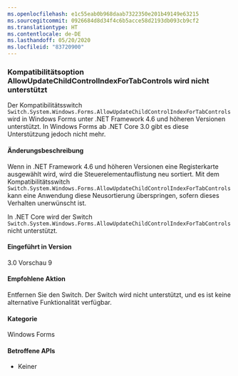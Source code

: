 ```yaml
---
ms.openlocfilehash: e1c55eab0b968daab7322350e201b49149e63215
ms.sourcegitcommit: 0926684d8d34f4c6b5acce58d2193db093cb9cf2
ms.translationtype: HT
ms.contentlocale: de-DE
ms.lasthandoff: 05/20/2020
ms.locfileid: "83720900"
---
```

### <a name="allowupdatechildcontrolindexfortabcontrols-compatibility-switch-not-supported"></a>Kompatibilitätsoption AllowUpdateChildControlIndexForTabControls wird nicht unterstützt

Der Kompatibilitätsswitch `Switch.System.Windows.Forms.AllowUpdateChildControlIndexForTabControls` wird in Windows Forms unter .NET Framework 4.6 und höheren Versionen unterstützt. In Windows Forms ab .NET Core 3.0 gibt es diese Unterstützung jedoch nicht mehr.

#### <a name="change-description"></a>Änderungsbeschreibung

Wenn in .NET Framework 4.6 und höheren Versionen eine Registerkarte ausgewählt wird, wird die Steuerelementauflistung neu sortiert. Mit dem Kompatibilitätsswitch `Switch.System.Windows.Forms.AllowUpdateChildControlIndexForTabControls` kann eine Anwendung diese Neusortierung überspringen, sofern dieses Verhalten unerwünscht ist.

In .NET Core wird der Switch `Switch.System.Windows.Forms.AllowUpdateChildControlIndexForTabControls` nicht unterstützt.

#### <a name="version-introduced"></a>Eingeführt in Version

3.0 Vorschau 9

#### <a name="recommended-action"></a>Empfohlene Aktion

Entfernen Sie den Switch. Der Switch wird nicht unterstützt, und es ist keine alternative Funktionalität verfügbar.

#### <a name="category"></a>Kategorie

Windows Forms

#### <a name="affected-apis"></a>Betroffene APIs

- Keiner

<!-- 

#### Affected APIs

- Not detectable via API analysis

-->
